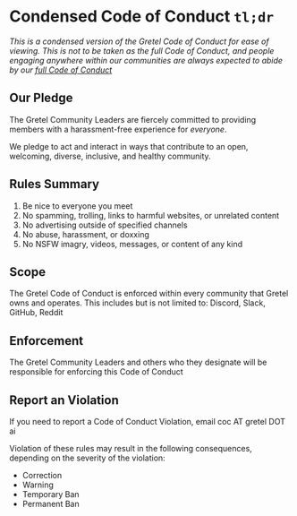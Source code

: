 # Condensed Code of Conduct `tl;dr`
_This is a condensed version of the Gretel Code of Conduct for ease of viewing.
This is not to be taken as the full Code of Conduct, and people engaging anywhere 
within our communities are always expected to abide by our [full Code of Conduct](CoC-full.md)_

## Our Pledge
The Gretel Community Leaders are fiercely committed to providing members with a
harassment-free experience for _everyone_.

We pledge to act and interact in ways that contribute to an open, welcoming,
diverse, inclusive, and healthy community.

## Rules Summary

1. Be nice to everyone you meet
1. No spamming, trolling, links to harmful websites, or unrelated content
1. No advertising outside of specified channels
1. No abuse, harassment, or doxxing
1. No NSFW imagry, videos, messages, or content of any kind

## Scope
The Gretel Code of Conduct is enforced within every community that Gretel owns 
and operates. This includes but is not limited to: Discord, Slack, GitHub, Reddit

## Enforcement
The Gretel Community Leaders and others who they designate will be responsible
for enforcing this Code of Conduct

## Report an Violation
If you need to report a Code of Conduct Violation, email coc AT gretel DOT ai

Violation of these rules may result in the following consequences, depending on 
the severity of the violation:

* Correction
* Warning
* Temporary Ban
* Permanent Ban


